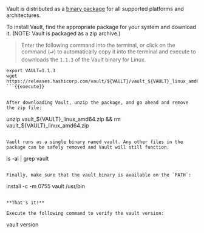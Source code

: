 Vault is distributed as a [binary package](https://www.vaultproject.io/downloads.html) for all supported platforms and architectures.

To install Vault, find the appropriate package for your system and download it. (NOTE: Vault is packaged as a zip archive.)  

> Enter the following command into the terminal, or click on the command (`⮐`) to automatically copy it into the terminal and execute to downloads the `1.1.3` of the Vault binary for Linux.

```
export VAULT=1.1.3
wget https://releases.hashicorp.com/vault/${VAULT}/vault_${VAULT}_linux_amd64.zip
```{{execute}}


After downloading Vault, unzip the package, and go ahead and remove the zip file:

```
unzip vault_${VAULT}_linux_amd64.zip && rm vault_${VAULT}_linux_amd64.zip
```{{execute}}

Vault runs as a single binary named vault. Any other files in the package can be safely removed and Vault will still function.

```
ls -al | grep vault
```{{execute}}

Finally, make sure that the vault binary is available on the `PATH`:

```
install -c -m 0755 vault /usr/bin
```{{execute}}

**That's it!**

Execute the following command to verify the vault version:

```
vault version
```{{execute}}
